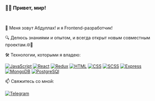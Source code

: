 ### 👨‍💻 Привет, мир!
<br/>




👋 Меня зовут Абдуллах! и я Frontend-разработчик!<br>

🔍 Делюсь знаниями и опытом, и всегда открыт новым совместным проектам.🌐🤝



🛠️ Технологии, которыми я владею:


<div>
<p dir="auto"><a target="_blank" rel="noopener noreferrer nofollow" href="https://camo.githubusercontent.com/b9000f05378cacdaa26085c67642d33dcc4e0e1db0901f77af71966c7c63de8c/68747470733a2f2f696d672e736869656c64732e696f2f62616467652f2d4a6176615363726970742d3333333f7374796c653d666f722d7468652d6261646765266c6f676f3d4a617661536372697074"><img src="https://camo.githubusercontent.com/b9000f05378cacdaa26085c67642d33dcc4e0e1db0901f77af71966c7c63de8c/68747470733a2f2f696d672e736869656c64732e696f2f62616467652f2d4a6176615363726970742d3333333f7374796c653d666f722d7468652d6261646765266c6f676f3d4a617661536372697074" alt="JavaScript" data-canonical-src="https://img.shields.io/badge/-JavaScript-333?style=for-the-badge&amp;logo=JavaScript" style="max-width: 100%;"></a>
<a target="_blank" rel="noopener noreferrer nofollow" href="https://camo.githubusercontent.com/43dfff7d98e5c150f202891944776e3e927e844615983afce6072021f20cb847/68747470733a2f2f696d672e736869656c64732e696f2f62616467652f2d52656163742d3333333f7374796c653d666f722d7468652d6261646765266c6f676f3d5265616374"><img src="https://camo.githubusercontent.com/43dfff7d98e5c150f202891944776e3e927e844615983afce6072021f20cb847/68747470733a2f2f696d672e736869656c64732e696f2f62616467652f2d52656163742d3333333f7374796c653d666f722d7468652d6261646765266c6f676f3d5265616374" alt="React" data-canonical-src="https://img.shields.io/badge/-React-333?style=for-the-badge&amp;logo=React" style="max-width: 100%;"></a>
<a target="_blank" rel="noopener noreferrer nofollow" href="https://camo.githubusercontent.com/2d18aa8831c3b403c55d7b817fd030adcc627ec283c292258dac4cfa03d0b2e5/68747470733a2f2f696d672e736869656c64732e696f2f62616467652f2d52656475782d3333333f7374796c653d666f722d7468652d6261646765266c6f676f3d5265647578266c6f676f436f6c6f723d626c756576696f6c6574"><img src="https://camo.githubusercontent.com/2d18aa8831c3b403c55d7b817fd030adcc627ec283c292258dac4cfa03d0b2e5/68747470733a2f2f696d672e736869656c64732e696f2f62616467652f2d52656475782d3333333f7374796c653d666f722d7468652d6261646765266c6f676f3d5265647578266c6f676f436f6c6f723d626c756576696f6c6574" alt="Redux" data-canonical-src="https://img.shields.io/badge/-Redux-333?style=for-the-badge&amp;logo=Redux&amp;logoColor=blueviolet" style="max-width: 100%;"></a>
<a target="_blank" rel="noopener noreferrer nofollow" href="https://camo.githubusercontent.com/277ef38e198c07f027840f890f6515a7668e82812e6e37ff4705c3415e25fa6d/68747470733a2f2f696d672e736869656c64732e696f2f62616467652f2d48544d4c2d3333333f7374796c653d666f722d7468652d6261646765266c6f676f3d48746d6c35"><img src="https://camo.githubusercontent.com/277ef38e198c07f027840f890f6515a7668e82812e6e37ff4705c3415e25fa6d/68747470733a2f2f696d672e736869656c64732e696f2f62616467652f2d48544d4c2d3333333f7374796c653d666f722d7468652d6261646765266c6f676f3d48746d6c35" alt="HTML" data-canonical-src="https://img.shields.io/badge/-HTML-333?style=for-the-badge&amp;logo=Html5" style="max-width: 100%;"></a>
<a target="_blank" rel="noopener noreferrer nofollow" href="https://camo.githubusercontent.com/e9d9df250776e8f40aa5b6ae25e2d7c5d7a5e8b7d909b7bf71918525b2439752/68747470733a2f2f696d672e736869656c64732e696f2f62616467652f2d4353532d3333333f7374796c653d666f722d7468652d6261646765266c6f676f3d43535333266c6f676f436f6c6f723d626c7565"><img src="https://camo.githubusercontent.com/e9d9df250776e8f40aa5b6ae25e2d7c5d7a5e8b7d909b7bf71918525b2439752/68747470733a2f2f696d672e736869656c64732e696f2f62616467652f2d4353532d3333333f7374796c653d666f722d7468652d6261646765266c6f676f3d43535333266c6f676f436f6c6f723d626c7565" alt="CSS" data-canonical-src="https://img.shields.io/badge/-CSS-333?style=for-the-badge&amp;logo=CSS3&amp;logoColor=blue" style="max-width: 100%;"></a>
<a target="_blank" rel="noopener noreferrer nofollow" href="https://camo.githubusercontent.com/98fda3eefff109cdee1e7c6a35f9bceeb3646c0db5878a2e7a58e8685efbffba/68747470733a2f2f696d672e736869656c64732e696f2f62616467652f2d534353532d3333333f7374796c653d666f722d7468652d6261646765266c6f676f3d53415353"><img src="https://camo.githubusercontent.com/98fda3eefff109cdee1e7c6a35f9bceeb3646c0db5878a2e7a58e8685efbffba/68747470733a2f2f696d672e736869656c64732e696f2f62616467652f2d534353532d3333333f7374796c653d666f722d7468652d6261646765266c6f676f3d53415353" alt="SCSS" data-canonical-src="https://img.shields.io/badge/-SCSS-333?style=for-the-badge&amp;logo=SASS" style="max-width: 100%;"></a>
<a target="_blank" rel="noopener noreferrer nofollow" href="https://camo.githubusercontent.com/d467775926c8381e9a34061db67f323fba16cf92ba7bda0f0bc5106e6a8fa219/68747470733a2f2f696d672e736869656c64732e696f2f62616467652f2d457870726573732d3333333f7374796c653d666f722d7468652d6261646765266c6f676f3d45787072657373"><img src="https://camo.githubusercontent.com/d467775926c8381e9a34061db67f323fba16cf92ba7bda0f0bc5106e6a8fa219/68747470733a2f2f696d672e736869656c64732e696f2f62616467652f2d457870726573732d3333333f7374796c653d666f722d7468652d6261646765266c6f676f3d45787072657373" alt="Express" data-canonical-src="https://img.shields.io/badge/-Express-333?style=for-the-badge&amp;logo=Express" style="max-width: 100%;"></a>
<a target="_blank" rel="noopener noreferrer nofollow" href="https://camo.githubusercontent.com/05c805147e35de4936771b937fd9136063dcf4b73d213ceef6712b1a6f0daf17/68747470733a2f2f696d672e736869656c64732e696f2f62616467652f2d4d6f6e676f44422d3333333f7374796c653d666f722d7468652d6261646765266c6f676f3d4d6f6e676f4442"><img src="https://camo.githubusercontent.com/05c805147e35de4936771b937fd9136063dcf4b73d213ceef6712b1a6f0daf17/68747470733a2f2f696d672e736869656c64732e696f2f62616467652f2d4d6f6e676f44422d3333333f7374796c653d666f722d7468652d6261646765266c6f676f3d4d6f6e676f4442" alt="MongoDB" data-canonical-src="https://img.shields.io/badge/-MongoDB-333?style=for-the-badge&amp;logo=MongoDB" style="max-width: 100%;"></a>
<a target="_blank" rel="noopener noreferrer nofollow" href="https://camo.githubusercontent.com/d67889a99cfe96ceed1800b2ac71dad227a3cecf0f6ce0cf3f7f4e34689ad18f/68747470733a2f2f696d672e736869656c64732e696f2f62616467652f2d506f737467726553516c2d3333333f7374796c653d666f722d7468652d6261646765266c6f676f3d506f737467726553516c"><img src="https://camo.githubusercontent.com/d67889a99cfe96ceed1800b2ac71dad227a3cecf0f6ce0cf3f7f4e34689ad18f/68747470733a2f2f696d672e736869656c64732e696f2f62616467652f2d506f737467726553516c2d3333333f7374796c653d666f722d7468652d6261646765266c6f676f3d506f737467726553516c" alt="PostgreSQl" data-canonical-src="https://img.shields.io/badge/-PostgreSQl-333?style=for-the-badge&amp;logo=PostgreSQl" style="max-width: 100%;"></a></p>
</div>
📫 Свяжитесь со мной:


<br/>
<br/>





<div></div>
<div>
  <a href="https://t.me/Abdullah_fd">
  <img alt="Telegram" src="https://img.shields.io/badge/-Telegram-black?style=for-the-badge&logo=Telegram&logoColor=white" />
</a>
</div>
